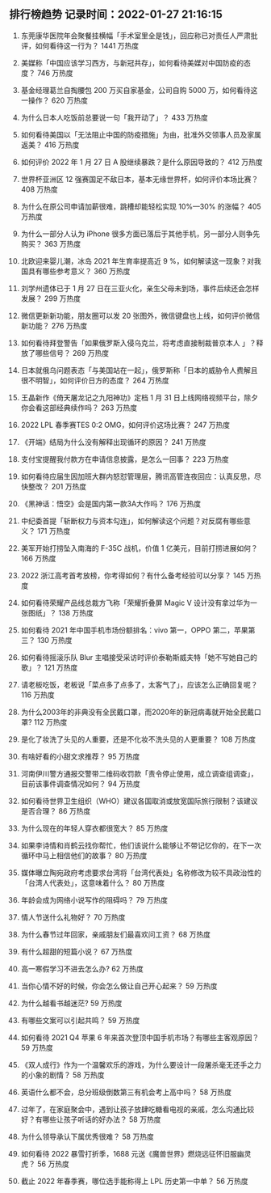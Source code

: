 
## 排行榜趋势 记录时间：2022-01-27 21:16:15
  
  1. 东莞康华医院年会聚餐挂横幅「手术室里全是钱」，回应称已对责任人严肃批评，如何看待这一行为？ 1441 万热度
    
  2. 美媒称「中国应该学习西方，与新冠共存」，如何看待美媒对中国防疫的态度？ 746 万热度
    
  3. 基金经理葛兰自掏腰包 200 万买自家基金，公司自购 5000 万，如何看待这一操作？ 620 万热度
    
  4. 为什么日本人吃饭前总要说一句「我开动了」？ 433 万热度
    
  5. 如何看待美国以「无法阻止中国的防疫措施」为由，批准外交领事人员及家属返美？ 416 万热度
    
  6. 如何评价 2022 年 1 月 27 日 A 股继续暴跌？是什么原因导致的？ 412 万热度
    
  7. 世界杯亚洲区 12 强赛国足不敌日本，基本无缘世界杯，如何评价本场比赛？ 408 万热度
    
  8. 为什么在原公司申请加薪很难，跳槽却能轻松实现 10%—30% 的涨幅？ 405 万热度
    
  9. 为什么一部分人认为 iPhone 很多方面已落后于其他手机，另一部分人则争先购买？ 363 万热度
    
  10. 北欧迎来婴儿潮，冰岛 2021 年生育率提高近 9 %，如何解读这一现象？对我国具有哪些参考意义？ 360 万热度
    
  11. 刘学州遗体已于 1 月 27 日在三亚火化，亲生父母未到场，事件后续还会怎样发展？ 299 万热度
    
  12. 微信更新新功能，朋友圈可以发 20 张图外，微信键盘也上线，如何评价微信新功能？ 276 万热度
    
  13. 如何看待拜登警告「如果俄罗斯入侵乌克兰，将考虑直接制裁普京本人 」？释放了哪些信号？ 269 万热度
    
  14. 日本就俄乌问题表态「与美国站在一起」，俄罗斯称「日本的威胁令人费解且很不明智」，如何评价日方的态度？ 264 万热度
    
  15. 王晶新作《倚天屠龙记之九阳神功》定档 1 月 31 日上线网络视频平台，除夕你会看这部经典续作吗？ 263 万热度
    
  16. 2022 LPL 春季赛TES 0:2 OMG，如何评价这场比赛？ 247 万热度
    
  17. 《开端》结局为什么没有解释出现循环的原因？ 241 万热度
    
  18. 支付宝提醒我付款方在申请信息披露，是怎么一回事？ 223 万热度
    
  19. 如何看待应届生因加班大群内怒怼管理层，腾讯高管连夜回应：认真反思，尽快整改？ 201 万热度
    
  20. 《黑神话：悟空》会是国内第一款3A大作吗？ 176 万热度
    
  21. 中纪委首提「斩断权力与资本勾连」，如何解读这个问题？对反腐有哪些意义？ 171 万热度
    
  22. 美军开始打捞坠入南海的 F-35C 战机，价值 1 亿美元，目前打捞进展如何？ 166 万热度
    
  23. 2022 浙江高考首考放榜，你考得如何？有什么备考经验可以分享？ 145 万热度
    
  24. 如何看待荣耀产品线总裁方飞称「荣耀折叠屏 Magic V 设计没有拿过华为一张图纸」？ 138 万热度
    
  25. 如何看待 2021 年中国手机市场份额排名：vivo 第一，OPPO 第二，苹果第三？ 130 万热度
    
  26. 如何看待摇滚乐队 Blur 主唱接受采访时评价泰勒斯威夫特「她不写她自己的歌」？ 121 万热度
    
  27. 请老板吃饭，老板说「菜点多了点多了，太客气了」，应该怎么正确回复呢？ 116 万热度
    
  28. 为什么2003年的非典没有全民戴口罩，而2020年的新冠病毒就开始全民戴口罩? 112 万热度
    
  29. 是化了妆洗了头见的人重要，还是不化妆不洗头见的人更重要？ 108 万热度
    
  30. 有啥好看的小甜文求推荐？ 95 万热度
    
  31. 河南伊川警方通报交警带二维码收罚款「责令停止使用，成立调查组调查」，目前该事件调查情况如何？ 94 万热度
    
  32. 如何看待世界卫生组织（WHO）建议各国取消或放宽国际旅行限制？该建议是否合理？ 86 万热度
    
  33. 为什么现在的年轻人穿衣都很宽大？ 85 万热度
    
  34. 如果李诗情和肖鹤云找你帮忙，他们该说什么能够让不带记忆你的，在下一次循环中马上相信他们的故事？ 80 万热度
    
  35. 媒体曝立陶宛政府考虑要求台湾将「台湾代表处」名称修改为较不具政治性的「台湾人代表处」，这意味着什么？ 80 万热度
    
  36. 年龄会成为网络小说写作的阻碍吗？ 79 万热度
    
  37. 情人节送什么礼物好？ 70 万热度
    
  38. 为什么春节过年回家，亲戚朋友们最喜欢问工资？ 68 万热度
    
  39. 有什么超甜的短篇小说？ 67 万热度
    
  40. 高一寒假学习不进去怎么办? 62 万热度
    
  41. 当你心情不好的时候，你会怎么做让自己开心起来？ 59 万热度
    
  42. 为什么越看书越迷茫? 59 万热度
    
  43. 有哪些文案可以引起共鸣？ 59 万热度
    
  44. 如何看待 2021 Q4 苹果 6 年来首次登顶中国手机市场？有哪些主客观原因？ 59 万热度
    
  45. 《双人成行》作为一个温馨欢乐的游戏，为什么要设计一段屠杀毫无还手之力的小象的剧情？ 58 万热度
    
  46. 英语什么都不会，总分班级倒数第三有机会考上高中吗？ 58 万热度
    
  47. 过年了，在家庭聚会中，遇到让孩子放肆吃糖看电视的亲戚，怎么沟通比较好？有哪些让孩子听话的好办法？ 58 万热度
    
  48. 为什么领导承认下属优秀很难？ 58 万热度
    
  49. 如何看待 2022 暴雪打折季，1688 元送《魔兽世界》燃烧远征怀旧服幽灵虎？ 56 万热度
    
  50. 截止 2022 年春季赛，哪位选手能称得上 LPL 历史第一中单？ 56 万热度
    